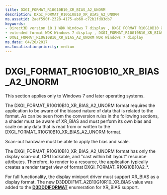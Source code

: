 ```yaml
---
title: DXGI_FORMAT_R10G10B10_XR_BIAS_A2_UNORM
description: DXGI_FORMAT_R10G10B10_XR_BIAS_A2_UNORM
ms.assetid: 2aef590f-2328-4175-ab60-c72b1fd83db7
keywords:
- Direct3D version 10.1 WDK Windows 7 display , DXGI_FORMAT_R10G10B10_XR_BIAS_A2_UNORM
- extended format WDK Windows 7 display , DXGI_FORMAT_R10G10B10_XR_BIAS_A2_UNORM
- DXGI_FORMAT_R10G10B10_XR_BIAS_A2_UNORM WDK Windows 7 display
ms.date: 04/20/2017
ms.localizationpriority: medium
---
```


# DXGI\_FORMAT\_R10G10B10\_XR\_BIAS\_A2\_UNORM


This section applies only to Windows 7 and later operating systems.

The DXGI\_FORMAT\_R10G10B10\_XR\_BIAS\_A2\_UNORM format requires the application to be aware of the biased nature of data that is related to the format. As can be seen from the conversion rules in the following sections, a shader must be aware of XR\_BIAS and must perform its own bias and scale on any data that is read from or written to the DXGI\_FORMAT\_R10G10B10\_XR\_BIAS\_A2\_UNORM format.

Scan-out hardware must be able to apply the bias and scale.

The DXGI\_FORMAT\_R10G10B10\_XR\_BIAS\_A2\_UNORM format has only the display scan-out, CPU lockable, and "cast within bit layout" resource attributes. Therefore, to render to a resource, the application typically creates a render target view of format DXGI\_FORMAT\_R10G10B10A2\_\*.

For full functionality, the display miniport driver must support XR\_BIAS as a display format. The new D3DDDIFMT\_A2B10G10R10\_XR\_BIAS value was added to the [**D3DDDIFORMAT**](/windows-hardware/drivers/ddi/d3dukmdt/ne-d3dukmdt-_d3dddiformat) enumeration for XR\_BIAS support.

 

